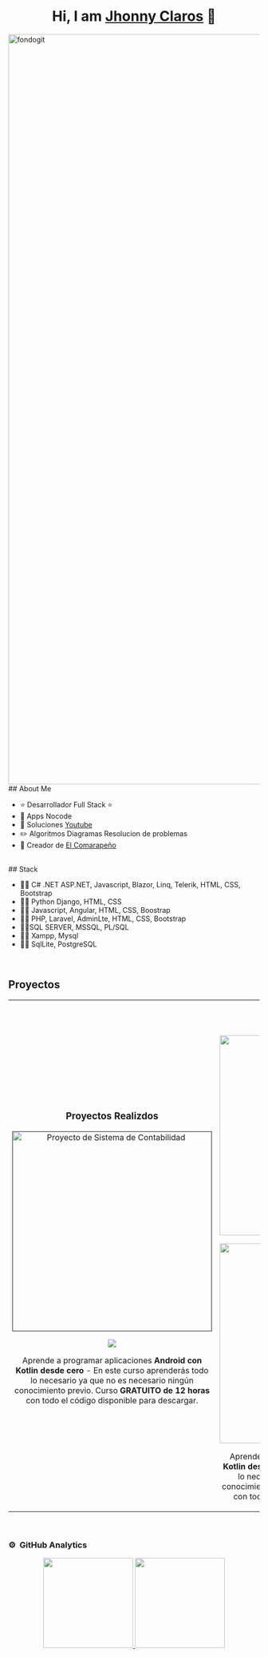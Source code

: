 <div align="center">
  <h1 align="center">Hi, I am <a href="">Jhonny Claros</a> 👋</h1>
</div>
<img src="https://i.ibb.co/S786g7F/fondogit.png" alt="fondogit" border="0" width="1500px"/>
<br>
## About Me

- ⭐ Desarrollador Full Stack ⭐
- 📲 Apps Nocode
- 🎥 Soluciones [Youtube](https://www.youtube.com/@IA-INTERNET-2023?sub_confirmation=1)
- ✏️ Algoritmos Diagramas Resolucion de problemas
- 📗 Creador de [El Comarapeño](https://academia-kaled.web.app/)
<br>
## Stack

- 🧑‍💻 C# .NET ASP.NET, Javascript, Blazor, Linq, Telerik, HTML, CSS, Bootstrap
- 👨‍💻 Python Django, HTML, CSS 
- 🧑‍💻 Javascript, Angular, HTML, CSS, Boostrap
- 👨‍💻 PHP, Laravel, AdminLte, HTML, CSS, Bootstrap 
- 👨‍💻SQL SERVER, MSSQL, PL/SQL 
- 👨‍💻 Xampp, Mysql
- 👨‍💻 SqlLite, PostgreSQL

<br>

## Proyectos


<table>
  <tr>
    <td width="40%">
      <h3 align="center">Proyectos Realizdos </h3>
      <div align="center">
        <a <img src="https://i.ibb.co/jr06BWS/sistema-contabilidad.png" alt="sistema-contabilidad" border="0" /></a>
        <a href="" https://github.com/Programming-V22/Sistema_Contabilidad" target="_blank">
          <img src="https://i.ibb.co/jr06BWS/sistema-contabilidad.png" width="400"
            alt="Proyecto de Sistema de Contabilidad">
        </a>
        <p>
          <a href="https://github.com/Programming-V22/Sistema_Contabilidad" target="_blank">
            <img src="https://img.shields.io/badge/CÓDIGO-ff9?style=for-the-badge&logo=github&logoColor=black">
          </a>
        </p>
        <p>Aprende a programar aplicaciones <strong>Android con Kotlin desde cero</strong> - En este curso aprenderás
          todo lo necesario ya que no es necesario ningún conocimiento previo. Curso <strong>GRATUITO de 12
            horas</strong> con todo el código disponible para descargar.</p>
      </div>
    </td>
    <td width="40%">
      <h3 align="center">Proyectos Realizdos </h3>
      <div align="center">
        <a href="https://github.com/Programming-V22/Capital-Inmobiliaria" target="_blank">
          <img src="https://i.ibb.co/jr06BWS/sistema-contabilidad.png" width="400" alt="Sistema de Contabilidad">
        </a>
        <p>
          <a href="https://github.com/ClarosRJ/Authentication-JWTBearer" target="_blank">
            <img src="https://i.ibb.co/0nq2Fcm/capitalinmobiliaria.png" width="400" alt="Sistema de Venta de Inmuebles">
          </a>
        </p>
        <p>Aprende a programar aplicaciones <strong>Android con Kotlin desde cero</strong> - En este curso aprenderás
          todo lo necesario ya que no es necesario ningún conocimiento previo. Curso <strong>GRATUITO de 12
            horas</strong> con todo el código disponible para descargar.</p>
      </div>
    </td>
  </tr>
</table>
<br>

### ⚙️ &nbsp;GitHub Analytics

<p align="center">
  <a href="https://github.com/ArisGuimera">
    <img height="180em"
      src="https://github-readme-stats-eight-theta.vercel.app/api?username=ArisGuimera&show_icons=true&theme=algolia&include_all_commits=true&count_private=true" />
    <img height="180em"
      src="https://github-readme-stats-eight-theta.vercel.app/api/top-langs/?username=ArisGuimera&layout=compact&langs_count=8&theme=algolia" />
  </a>
</p>
